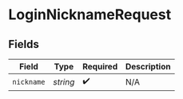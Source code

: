 # LoginNicknameRequest


## Fields

| Field              | Type               | Required           | Description        |
| ------------------ | ------------------ | ------------------ | ------------------ |
| `nickname`         | *string*           | :heavy_check_mark: | N/A                |